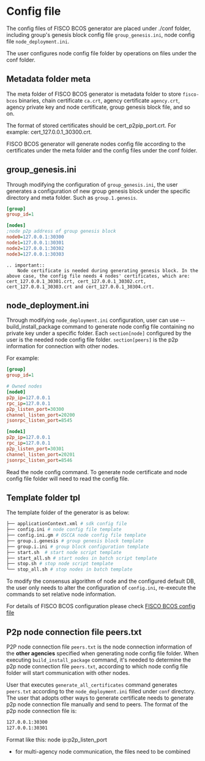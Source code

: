 # Config file

The config files of FISCO BCOS generator are placed under ./conf folder, including group's genesis block config file `group_genesis.ini`, node config file `node_deployment.ini`.

The user configures node config file folder by operations on files under the conf folder.

## Metadata folder meta

The meta folder of FISCO BCOS generator is metadata folder to store `fisco-bcos` binaries, chain certificate `ca.crt`, agency certificate `agency.crt`, agency private key and node certificate, group genesis block file, and so on.

The format of stored certificates should be cert_p2pip_port.crt. For example: cert_127.0.0.1_30300.crt.

FISCO BCOS generator will generate nodes config file according to the certificates under the meta folder and the config files under the conf folder.

## group_genesis.ini

Through modifying the configuration of `group_genesis.ini`, the user generates a configuration of new group genesis block under the specific directory and meta folder. Such as `group.1.genesis`.

```ini
[group]
group_id=1

[nodes]
;node p2p address of group genesis block
node0=127.0.0.1:30300
node1=127.0.0.1:30301
node2=127.0.0.1:30302
node3=127.0.0.1:30303
```

```eval_rst
.. important::
    Node certificate is needed during generating genesis block. In the above case, the config file needs 4 nodes' certificates, which are: cert_127.0.0.1_30301.crt, cert_127.0.0.1_30302.crt, cert_127.0.0.1_30303.crt and cert_127.0.0.1_30304.crt.
```

## node_deployment.ini

Through modifying `node_deployment.ini` configuration, user can use --build_install_package command to generate node config file containing no private key under a specific folder. Each `section[node]` configured by the user is the needed node config file folder. `section[peers]` is the p2p information for connection with other nodes.

For example:

```ini
[group]
group_id=1

# Owned nodes
[node0]
p2p_ip=127.0.0.1
rpc_ip=127.0.0.1
p2p_listen_port=30300
channel_listen_port=20200
jsonrpc_listen_port=8545

[node1]
p2p_ip=127.0.0.1
rpc_ip=127.0.0.1
p2p_listen_port=30301
channel_listen_port=20201
jsonrpc_listen_port=8546
```

Read the node config command. To generate node certificate and node config file folder will need to read the config file.

## Template folder tpl

The template folder of the generator is as below:

```bash
├── applicationContext.xml # sdk config file
├── config.ini # node config file template
├── config.ini.gm # OSCCA node config file template
├── group.i.genesis # group genesis block template
├── group.i.ini # group block configuration template
├── start.sh  # start node script template
├── start_all.sh # start nodes in batch script template
├── stop.sh # stop node script template
└── stop_all.sh # stop nodes in batch template
```

To modify the consensus algorithm of node and the configured default DB, the user only needs to alter the configuration of `config.ini`, re-execute the commands to set relative node information.

For details of FISCO BCOS configuration please check [FISCO BCOS config file](../manual/configuration.md)

## P2p node connection file peers.txt

P2P node connection file `peers.txt` is the node connection information of the **other agencies** specified when generating node config file folder. When executing `build_install_package` command, it's needed to determine the p2p node connection file `peers.txt`, according to which node config file folder will start communication with other nodes.

User that executes `generate_all_certificates` command generates `peers.txt` according to the `node_deployment.ini` filled under `conf` directory. The user that adopts other ways to generate certificate needs to generate p2p node connection file manually and send to peers. The format of the p2p node connection file is:

```bash
127.0.0.1:30300
127.0.0.1:30301
```

Format like this: node ip:p2p_listen_port

-   for multi-agency node communication, the files need to be combined
